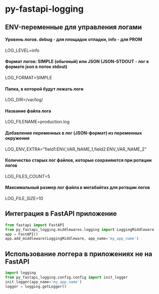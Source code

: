 # py-fastapi-logging

## ENV-переменные для управления логами
#### Уровень логов. debug - для площадок отладки, info - для PROM
LOG_LEVEL=info
#### Формат логов: SIMPLE (обычный) или JSON (JSON-STDOUT - лог в формате json в поток stdout)
LOG_FORMAT=SIMPLE
#### Папка, в которой будут лежать логи
LOG_DIR=/var/log/<APP NAME>
#### Название файла лога
LOG_FILENAME=production.log
#### Добавление переменных в лог (JSON-формат) из переменных окружения
LOG_ENV_EXTRA="field1:ENV_VAR_NAME_1,field2:ENV_VAR_NAME_2"
#### Количество старых лог файлов, которые сохраняются при ротации логов
LOG_FILES_COUNT=5
#### Максимальный размер лог файла в мегабайтах для ротации логов
LOG_FILE_SIZE=10

## Интеграция в FastAPI приложение
```python
from fastapi import FastAPI
from py_fastapi_logging.middlewares.logging import LoggingMiddleware
app = FastAPI()
app.add_middleware(LoggingMiddleware, app_name='my_app_name')
```

## Использование логгера в приложениях не на FastAPI
```python
import logging
from py_fastapi_logging.config.config import init_logger
init_logger(app_name='my_app_name')
logger = logging.getLogger()
```
